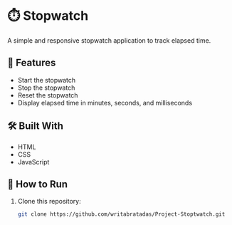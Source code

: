 # ⏱️ Stopwatch

A simple and responsive stopwatch application to track elapsed time.

## 🚀 Features

- Start the stopwatch
- Stop the stopwatch
- Reset the stopwatch
- Display elapsed time in minutes, seconds, and milliseconds

## 🛠️ Built With

- HTML
- CSS
- JavaScript

## 📂 How to Run

1. Clone this repository:
   ```bash
   git clone https://github.com/writabratadas/Project-Stoptwatch.git
